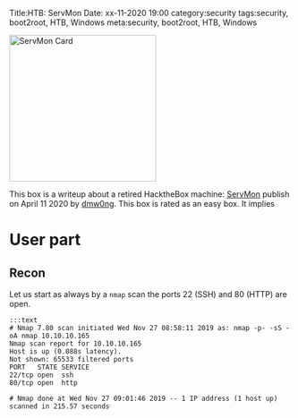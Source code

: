 Title:HTB: ServMon
Date: xx-11-2020 19:00
category:security
tags:security, boot2root, HTB, Windows
meta:security, boot2root, HTB, Windows

<img class="align-left" src="/media/2020.xx/servmon_card.png" alt="ServMon Card" width="262">

This box is a writeup about a retired HacktheBox machine:
[ServMon](https://www.hackthebox.eu/home/machines/profile/240) publish on April
11 2020 by [dmw0ng](https://www.hackthebox.eu/home/users/profile/82600).
This box is rated as an easy box. It implies 

<!-- PELICAN_END_SUMMARY -->

# User part

## Recon

Let us start as always by a `nmap` scan the ports 22 (SSH) and 80 (HTTP) are open.

    :::text
    # Nmap 7.80 scan initiated Wed Nov 27 08:58:11 2019 as: nmap -p- -sS -oA nmap 10.10.10.165
    Nmap scan report for 10.10.10.165
    Host is up (0.088s latency).
    Not shown: 65533 filtered ports
    PORT   STATE SERVICE
    22/tcp open  ssh
    80/tcp open  http

    # Nmap done at Wed Nov 27 09:01:46 2019 -- 1 IP address (1 host up) scanned in 215.57 seconds

